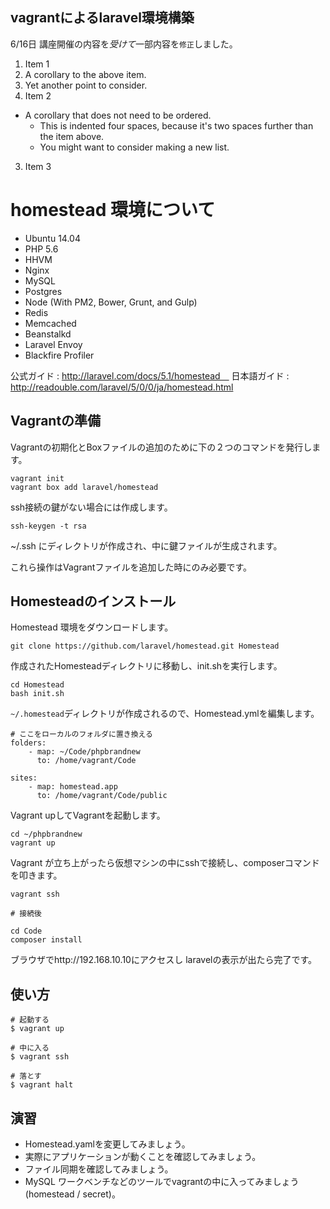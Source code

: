 ## vagrantによるlaravel環境構築

6/16日 講座開催の内容を*受けて*一部内容を`修正`しました。

1. Item 1
  1. A corollary to the above item.
  2. Yet another point to consider.
2. Item 2
  * A corollary that does not need to be ordered.
    * This is indented four spaces, because it's two spaces further than the item above.
    * You might want to consider making a new list.
3. Item 3

# homestead 環境について

- Ubuntu 14.04
- PHP 5.6
- HHVM
- Nginx
- MySQL
- Postgres
- Node (With PM2, Bower, Grunt, and Gulp)
- Redis
- Memcached
- Beanstalkd
- Laravel Envoy
- Blackfire Profiler

公式ガイド : http://laravel.com/docs/5.1/homestead　
日本語ガイド : http://readouble.com/laravel/5/0/0/ja/homestead.html

## Vagrantの準備

Vagrantの初期化とBoxファイルの追加のために下の２つのコマンドを発行します。

````
vagrant init
vagrant box add laravel/homestead
````

ssh接続の鍵がない場合には作成します。

````
ssh-keygen -t rsa
````

~/.ssh にディレクトリが作成され、中に鍵ファイルが生成されます。

これら操作はVagrantファイルを追加した時にのみ必要です。

## Homesteadのインストール

Homestead 環境をダウンロードします。

````
git clone https://github.com/laravel/homestead.git Homestead
````

作成されたHomesteadディレクトリに移動し、init.shを実行します。

````
cd Homestead
bash init.sh
````

`~/.homestead`ディレクトリが作成されるので、Homestead.ymlを編集します。

````
# ここをローカルのフォルダに置き換える
folders:
    - map: ~/Code/phpbrandnew
      to: /home/vagrant/Code

sites:
    - map: homestead.app
      to: /home/vagrant/Code/public
````

Vagrant upしてVagrantを起動します。

````
cd ~/phpbrandnew
vagrant up
````

Vagrant が立ち上がったら仮想マシンの中にsshで接続し、composerコマンドを叩きます。

````
vagrant ssh

# 接続後

cd Code
composer install
````

ブラウザでhttp://192.168.10.10にアクセスし laravelの表示が出たら完了です。

## 使い方

````
# 起動する
$ vagrant up

# 中に入る
$ vagrant ssh
 
# 落とす
$ vagrant halt
````

## 演習

- Homestead.yamlを変更してみましょう。
- 実際にアプリケーションが動くことを確認してみましょう。
- ファイル同期を確認してみましょう。
- MySQL ワークベンチなどのツールでvagrantの中に入ってみましょう(homestead / secret)。
